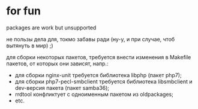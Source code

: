 # for fun
packages are work but unsupported

не пользы дела для, токмо забавы ради (ну-у, и при случае, чтоб вытянуть в мир) ;)

для сборки некоторых пакетов, требуется внести изменения в Makefile пакетов, от которых они зависят, напр.:
* для сборки nginx-unit требуется библиотека libphp (пакет php7);
* для сборки php7-pecl-smbclient требуется библиотека libsmbclient и dev-версия пакета (пакет samba36);
* rrdtool конфликтует с одноименным пакетом из oldpackages;
* etc.
